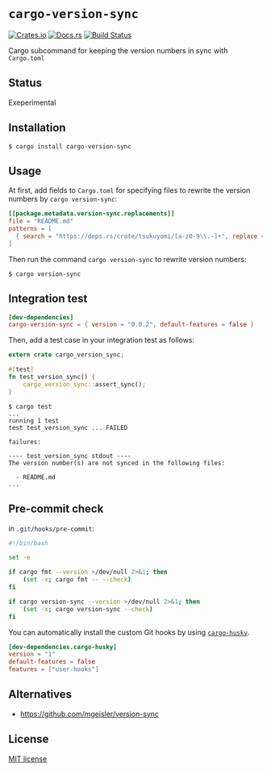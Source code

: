 # `cargo-version-sync`

[![Crates.io](https://img.shields.io/crates/v/cargo-version-sync.svg)](https://crates.io/crates/cargo-version-sync)
[![Docs.rs](https://docs.rs/cargo-version-sync/badge.svg)](https://docs.rs/cargo-version-sync)
[![Build Status](https://travis-ci.org/ubnt-intrepid/cargo-version-sync.svg?branch=master)](https://travis-ci.org/ubnt-intrepid/cargo-version-sync)

Cargo subcommand for keeping the version numbers in sync with `Cargo.toml`

## Status

Exeperimental

## Installation

```shell-session
$ cargo install cargo-version-sync
```

## Usage

At first, add fields to `Cargo.toml` for specifying files to rewrite the version numbers by `cargo version-sync`:

```toml
[[package.metadata.version-sync.replacements]]
file = "README.md"
patterns = [
  { search = "https://deps.rs/crate/tsukuyomi/[a-z0-9\\.-]+", replace = "https://deps.rs/crate/tsukuyomi/{{version}}" },
]
```

Then run the command `cargo version-sync` to rewrite version numbers:

```shell-session
$ cargo version-sync
```

## Integration test


```toml
[dev-dependencies]
cargo-version-sync = { version = "0.0.2", default-features = false }
```

Then, add a test case in your integration test as follows:

```rust
extern crate cargo_version_sync;

#[test]
fn test_version_sync() {
    cargo_version_sync::assert_sync();
}
```

```command
$ cargo test
...
running 1 test
test test_version_sync ... FAILED

failures:

---- test_version_sync stdout ----
The version number(s) are not synced in the following files:

  - README.md
...
```

## Pre-commit check

in `.git/hooks/pre-commit`:

```sh
#!/bin/bash

set -e

if cargo fmt --version >/dev/null 2>&1; then
    (set -x; cargo fmt -- --check)
fi

if cargo version-sync --version >/dev/null 2>&1; then
    (set -x; cargo version-sync --check)
fi
```

You can automatically install the custom Git hooks by using [`cargo-husky`].

```toml
[dev-dependencies.cargo-husky]
version = "1"
default-features = false
features = ["user-hooks"]
```

[`cargo-husky`]: https://github.com/rhysd/cargo-husky.git

## Alternatives

* https://github.com/mgeisler/version-sync

## License

[MIT license](./LICENSE)

<!--
```toml
cargo-version-sync = "0.0.2"
```
-->
